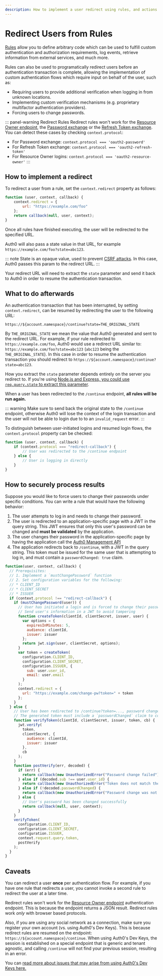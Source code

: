 ```yaml
---
description: How to implement a user redirect using rules, and actions after redirecting.
---
```


# Redirect Users from Rules

[Rules](/rules) allow you to define arbitrary code which can be used to fulfill custom authentication and authorization requirements, log events, retrieve information from external services, and much more.

Rules can also be used to programatically redirect users before an authentication transaction is complete, allowing the implementation of custom authentication flows which require input on behalf of the user, such as:

* Requiring users to provide additional verification when logging in from unknown locations.
* Implementing custom verification mechanisms (e.g. proprietary multifactor authentication providers).
* Forcing users to change passwords.

::: panel-warning Redirect Rules
Redirect rules won't work for the [Resource Owner endpoint](/api/authentication/reference#resource-owner), the [Password exchange](/api-auth/grant/password) or the [Refresh Token exchange](/tokens/preview/refresh-token#rules). You can detect these cases by checking `context.protocol`:
- For Password exchange: `context.protocol === 'oauth2-password'`
- For Refresh Token exchange: `context.protocol === 'oauth2-refresh-token'`
- For Resource Owner logins: `context.protocol === 'oauth2-resource-owner'`
:::

## How to implement a redirect

To redirect a user from a rule, set the `context.redirect` property as follows:

```js
function (user, context, callback) {
    context.redirect = {
        url: "https://example.com/foo"
    };
    return callback(null, user, context);
}
```

Once all rules have finished executing, the user will be redirected to the specified URL.

Auth0 will also pass a state value in that URL, for example `https://example.com/foo?state=abc123`.

::: note
State is an opaque value, used to prevent [CSRF attacks](/security/common-threats#cross-site-request-forgery-xsrf-or-csrf-). In this case, Auth0 passes this param to the redirect URL.
:::

Your redirect URL will need to extract the `state` parameter and send it back to Auth0 in order to resume the authentication transaction.

## What to do afterwards

An authentication transaction that has been interrupted, by setting `context.redirect`, can be resumed by redirecting the user to the following URL:

```text
https://${account.namespace}/continue?state=THE_ORIGINAL_STATE
```

By `THE_ORIGINAL_STATE` we mean the value that Auth0 generated and sent to the redirect URL. For example, if your rule redirected to `https://example.com/foo`, Auth0 would use a redirect URL similar to: `https://example.com/foo?state=abc123` (`abc123` being the `THE_ORIGINAL_STATE`). In this case in order to resume the authentication transaction you should redirect to `https://${account.namespace}/continue?state=abc123`.

How you extract the `state` parameter depends entirely on the server you redirect to. If you're using [Node.js and Express, you could use `req.query.state` to extract this parameter](https://expressjs.com/en/api.html#req.query).

When a user has been redirected to the `/continue` endpoint, **all rules will be run again.**

::: warning
Make sure to send back the original state to the `/continue` endpoint, otherwise Auth0 will lose the context of the login transaction and the user will not be able to login due to to an `invalid_request` error.
:::

To distinguish between user-initiated logins and resumed login flows, the `context.protocol` property can be checked:

```js
function (user, context, callback) {
    if (context.protocol === "redirect-callback") {
        // User was redirected to the /continue endpoint
    } else {
        // User is logging in directly
    }
}
```

## How to securely process results

Suppose you would like to force users to change their passwords under specific conditions. You can write a rule that would have the following behavior:

1. The user attempts to log in and needs to change their password.
2. The user is redirected to an application-specific page with a JWT in the query string. This JWT ensures that only this user's password can be changed and **must be validated** by the application.
3. The user changes their password in the application-specific page by having the application call the [Auth0 Management API](/api/v2#!/Users/patch_users_by_id)
4. The application redirects back to `/continue`, with a JWT in the query string. This token must be issued for the same user that is attempting to log in, and must contain a `passwordChanged: true` claim.

```js
function(user, context, callback) {
  // Prerequisites:
  // 1. Implement a `mustChangePassword` function
  // 2. Set configuration variables for the following:
  // * CLIENT_ID
  // * CLIENT_SECRET
  // * ISSUER
  if (context.protocol !== "redirect-callback") {
    if (mustChangePassword(user)) {
      // User has initiated a login and is forced to change their password
      // Send user's information in a JWT to avoid tampering
      function createToken(clientId, clientSecret, issuer, user) {
        var options = {
          expiresInMinutes: 5,
          audience: clientId,
          issuer: issuer
        };
        return jwt.sign(user, clientSecret, options);
      }
      var token = createToken(
        configuration.CLIENT_ID,
        configuration.CLIENT_SECRET,
        configuration.ISSUER, {
          sub: user.user_id,
          email: user.email
        }
      );
      context.redirect = {
        url: "https://example.com/change-pw?token=" + token
      };
    }
  } else {
    // User has been redirected to /continue?token=..., password change must be validated
    // The generated token must include a `passwordChanged` claim to confirm the password change
    function verifyToken(clientId, clientSecret, issuer, token, cb) {
      jwt.verify(
        token,
        clientSecret, {
          audience: clientId,
          issuer: issuer
        },
        cb
      );
    }
    function postVerify(err, decoded) {
      if (err) {
        return callback(new UnauthorizedError("Password change failed"));
      } else if (decoded.sub !== user.user_id) {
        return callback(new UnauthorizedError("Token does not match the current user"));
      } else if (!decoded.passwordChanged) {
        return callback(new UnauthorizedError("Password change was not confirmed"));
      } else {
        // User's password has been changed successfully
        return callback(null, user, context);
      }
    }
    verifyToken(
      configuration.CLIENT_ID,
      configuration.CLIENT_SECRET,
      configuration.ISSUER,
      context.request.query.token,
      postVerify
    );
  }
}
```

## Caveats

You can redirect a user **once** per authentication flow. For example, if you have one rule that redirects a user, you cannot invoke a second rule to redirect the user at a later time.

Redirect rules won't work for the [Resource Owner endpoint](/api/authentication/reference#resource-owner) authentication endpoint. This is because the endpoint returns a JSON result. Redirect rules work _only_ with browser based protocols.

Also, if you are using any social network as a connection, make sure you register your own account (vs. using Auth0's Dev Keys). This is because redirect rules are resumed on the endpoint: `https://${account.namespace}/continue`. When using Auth0's Dev Keys, the session is established on a special endpoint that is generic and tenant agnostic, and calling `/continue` will not find your previous session, resulting in an error.

You can [read more about issues that may arise from using Auth0's Dev Keys here.](/connections/social/devkeys)
